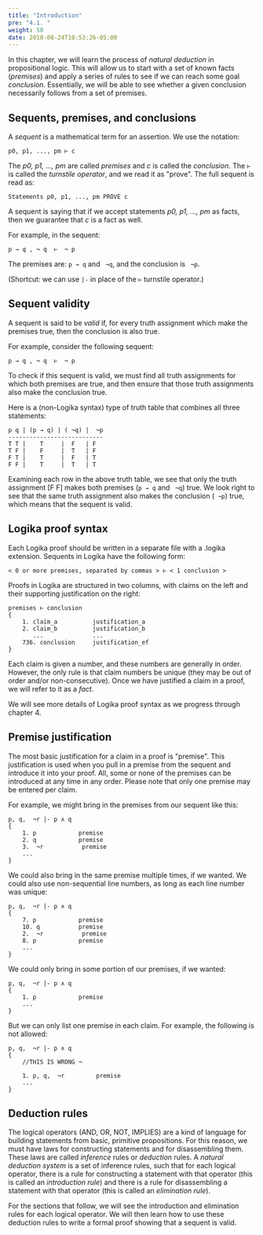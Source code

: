 ```yaml
---
title: "Introduction"
pre: "4.1. "
weight: 50
date: 2018-08-24T10:53:26-05:00
---
```


In this chapter, we will learn the process of *natural deduction* in propositional logic. This will allow us to start with a set of known facts (*premises*) and apply a series of rules to see if we can reach some goal *conclusion*. Essentially, we will be able to see whether a given conclusion necessarily follows from a set of premises.

## Sequents, premises, and conclusions

A *sequent* is a mathematical term for an assertion. We use the notation:

```text
p0, p1, ..., pm ⊢ c
```

The *p0, p1, ..., pm* are called *premises* and *c* is called the *conclusion*. The `⊢` is called the *turnstile operator*, and we read it as "prove". The full sequent is read as:

```text
Statements p0, p1, ..., pm PROVE c
```

A sequent is saying that if we accept statements *p0, p1, ..., pm* as facts, then we guarantee that *c* is a fact as well.

For example, in the sequent:

```text
p → q , ¬ q  ⊢  ¬ p
```

The premises are: `p → q` and ` ¬q`, and the conclusion is ` ¬p`. 

(Shortcut: we can use `|-` in place of the `⊢` turnstile operator.)


## Sequent validity

A sequent is said to be *valid* if, for every truth assignment which make the premises true, then the conclusion is also true.

For example, consider the following sequent:

```text
p → q , ¬ q  ⊢  ¬ p
```

To check if this sequent is valid, we must find all truth assignments for which both premises are true, and then ensure that those truth assignments also make the conclusion true.

Here is a (non-Logika syntax) type of truth table that combines all three statements:

```text
p q | (p → q) | ( ¬q) |  ¬p
---------------------------
T T |    T     |  F   | F
T F |    F     |  T   | F
F T |    T     |  F   | T
F F |    T     |  T   | T
```

Examining each row in the above truth table, we see that only the truth assignment [F F] makes both premises (`p → q` and ` ¬q`) true. We look right to see that the same truth assignment also makes the conclusion (` ¬p`) true, which means that the sequent is valid.

## Logika proof syntax

Each Logika proof should be written in a separate file with a .logika extension. Sequents in Logika have the following form:

```text
< 0 or more premises, separated by commas > ⊢ < 1 conclusion >
```

Proofs in Logika are structured in two columns, with claims on the left and their supporting justification on the right:

```text
premises ⊢ conclusion
{
    1. claim_a          justification_a
    2. claim_b          justification_b
       ...              ...
    736. conclusion     justification_ef
}
```

Each claim is given a number, and these numbers are generally in order. However, the only rule is that claim numbers be unique (they may be out of order and/or non-consecutive). Once we have justified a claim in a proof, we will refer to it as a *fact*.

We will see more details of Logika proof syntax as we progress through chapter 4.

## Premise justification

The most basic justification for a claim in a proof is "premise". This justification is used when you pull in a premise from the sequent and introduce it into your proof. All, some or none of the premises can be introduced at any time in any order. Please note that only one premise may be entered per claim.

For example, we might bring in the premises from our sequent like this:

```text
p, q,  ¬r |- p ∧ q
{
    1. p            premise
    2. q            premise
    3.  ¬r           premise
    ...
}
```

We could also bring in the same premise multiple times, if we wanted. We could also use non-sequential line numbers, as long as each line number was unique:

```text
p, q,  ¬r |- p ∧ q
{
    7. p            premise
    10. q           premise
    2.  ¬r           premise
    8. p            premise
    ...
}
```

We could only bring in some portion of our premises, if we wanted:

```text
p, q,  ¬r |- p ∧ q
{
    1. p            premise
    ...
}
```

But we can only list one premise in each claim. For example, the following is not allowed:

```text
p, q,  ¬r |- p ∧ q
{
    //THIS IS WRONG ¬

    1. p, q,  ¬r         premise
    ...
}
```

## Deduction rules

The logical operators (AND, OR, NOT, IMPLIES) are a kind of language for building statements from basic, primitive propositions. For this reason, we must have laws for constructing statements and for disassembling them. These laws are called *inference* rules or *deduction* rules. A *natural deduction system* is a set of inference rules, such that for each logical operator, there is a rule for constructing a statement with that operator (this is called an *introduction rule*) and there is a rule for disassembling a statement with that operator (this is called an *elimination rule*).

For the sections that follow, we will see the introduction and elimination rules for each logical operator. We will then learn how to use these deduction rules to write a formal proof showing that a sequent is valid. 